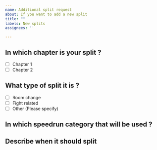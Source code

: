 ```yaml
---
name: Additional split request
about: If you want to add a new split
title: ""
labels: New splits
assignees: ''

---
```


## In which chapter is your split ?

- [ ] Chapter 1
- [ ] Chapter 2

## What type of split it is ?

- [ ] Room change
- [ ] Fight related
- [ ] Other (Please specify)

## In which speedrun category that will be used ?

## Describe when it should split
<!-- A clear and concise description of what you want to happen. -->
